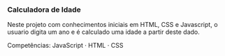 <h3>Calculadora de Idade</h3>
<p>Neste projeto com conhecimentos iniciais em HTML, CSS e Javascript, o usuario digita um ano e é calculado uma idade a partir deste dado.</p>
<p>Competências: JavaScript · HTML · CSS</p>

